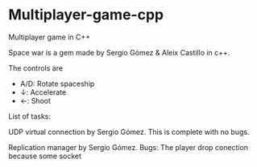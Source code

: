 # Multiplayer-game-cpp
Multiplayer game in C++

Space war is a gem made by Sergio Gómez & Aleix Castillo in c++.

The controls are
  - A/D: Rotate spaceship
  - ↓: Accelerate
  - ←: Shoot
  
  List of tasks:
  
  UDP virtual connection by Sergio Gómez. This is complete with no bugs.
  
  Replication manager by Sergio Gómez. Bugs: The player drop conection because some socket
